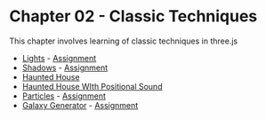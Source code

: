 # Chapter 02 - Classic Techniques
This chapter involves learning of classic techniques in three.js

- [Lights](https://github.com/DvbyDt/Learning-Three.js/tree/main/Chapter%2002-%20Classic%20Techniques/Lights/Lights) - [Assignment](https://lightsinthreejs.netlify.app/)
- [Shadows](https://github.com/DvbyDt/Learning-Three.js/tree/main/Chapter%2002-%20Classic%20Techniques/Shadows/Shadows) -
[Assignment](https://shadowsinthreejs.netlify.app/)
- [Haunted House](https://hauntedhousebydv.netlify.app/)
- [Haunted House WIth Positional Sound](https://hanutedhousedvbydt-2.netlify.app/)
- [Particles](https://github.com/DvbyDt/Learning-Three.js/tree/main/Chapter%2002-%20Classic%20Techniques/Particles/Particles) - [Assignment](https://particlesbydvbydt.netlify.app/)
- [Galaxy Generator](https://github.com/DvbyDt/Learning-Three.js/tree/main/Chapter%2002-%20Classic%20Techniques/Galaxy%20Generator/Galaxy%20Generator) - [Assignment](https://galaxygeneratorbydvbydt.netlify.app/)
